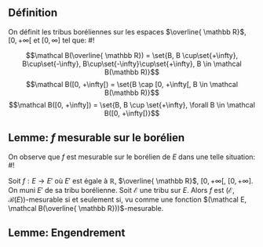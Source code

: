 ## Définition
On définit les tribus boréliennes sur les espaces $\overline{ \mathbb R}$, $[0, +\infty[$ et $[0, \infty]$ tel que: #!

$$\mathcal B(\overline{ \mathbb R}) = \set{B, B \cup\set{+\infty}, B\cup\set{-\infty}, B\cup\set{-\infty}\cup\set{+\infty}, B \in \mathcal B(\mathbb R)}$$
$$\mathcal B([0, +\infty[) = \set{B \cap [0, +\infty[, B \in \mathcal B(\mathbb R)}$$
$$\mathcal B([0, +\infty]) = \set{B, B \cup \set{+\infty}, \forall B \in \mathcal B([0, +\infty[)}$$

## Lemme: $f$ mesurable sur le borélien
On observe que $f$ est mesurable sur le borélien de $E$ dans une telle situation: #!

Soit $f: E \to E'$ où $E'$ est égale à $\mathbb R$, $\overline{ \mathbb R}$, $[0, +\infty[$, $[0, +\infty]$. On muni $E'$ de sa tribu borélienne.
Soit $\mathcal E$ une tribu sur $E$. Alors $f$ est $(\mathcal E, \mathcal B(E))$-mesurable si et seulement si, vu comme une fonction $(\mathcal E, \mathcal B(\overline{ \mathbb R}))$-mesurable.

## Lemme: Engendrement